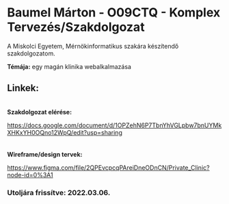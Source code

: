 # Baumel Márton - O09CTQ - Komplex Tervezés/Szakdolgozat

A Miskolci Egyetem, Mérnökinformatikus szakára készítendő szakdolgozatom.

<strong>Témája:</strong> egy magán klinika webalkalmazása

## Linkek:
<br>
<strong>Szakdolgozat elérése:</strong> 

https://docs.google.com/document/d/1OPZehN6P7TbnYhVGLpbw7bnUYMkXHKxYH0OQno12WpQ/edit?usp=sharing
<br><br><br>
<strong>Wireframe/design tervek:</strong> 

https://www.figma.com/file/2QPEvcpcqPAreiDneODnCN/Private_Clinic?node-id=0%3A1


### Utoljára frissítve: 2022.03.06.

